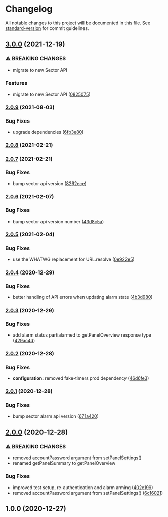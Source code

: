 # Changelog

All notable changes to this project will be documented in this file. See [standard-version](https://github.com/conventional-changelog/standard-version) for commit guidelines.

## [3.0.0](https://github.com/jorgenkg/nodejs-sector-alarm/compare/v2.0.9...v3.0.0) (2021-12-19)


### ⚠ BREAKING CHANGES

* migrate to new Sector API

### Features

* migrate to new Sector API ([0825075](https://github.com/jorgenkg/nodejs-sector-alarm/commit/0825075c5f588da66a7b68b800f0115882be9fa9))

### [2.0.9](https://github.com/jorgenkg/nodejs-sector-alarm/compare/v2.0.8...v2.0.9) (2021-08-03)


### Bug Fixes

* upgrade dependencies ([6fb3e80](https://github.com/jorgenkg/nodejs-sector-alarm/commit/6fb3e80d40e400817ce3c53691731ba7b05f0c76))

### [2.0.8](https://github.com/jorgenkg/nodejs-sector-alarm/compare/v2.0.7...v2.0.8) (2021-02-21)

### [2.0.7](https://github.com/jorgenkg/nodejs-sector-alarm/compare/v2.0.6...v2.0.7) (2021-02-21)


### Bug Fixes

* bump sector api version ([8262ece](https://github.com/jorgenkg/nodejs-sector-alarm/commit/8262eced1864e4638336623296e48242dd241ae5))

### [2.0.6](https://github.com/jorgenkg/nodejs-sector-alarm/compare/v2.0.5...v2.0.6) (2021-02-07)


### Bug Fixes

* bump sector api version number ([43d8c5a](https://github.com/jorgenkg/nodejs-sector-alarm/commit/43d8c5a60fbbdd8492defd03638d0e0953612202))

### [2.0.5](https://github.com/jorgenkg/nodejs-sector-alarm/compare/v2.0.4...v2.0.5) (2021-02-04)


### Bug Fixes

* use the WHATWG replacement for URL.resolve ([0e922e5](https://github.com/jorgenkg/nodejs-sector-alarm/commit/0e922e5a647e6b1f54b01b35f0fb5fbc84ab9f0a))

### [2.0.4](https://github.com/jorgenkg/nodejs-sector-alarm/compare/v2.0.3...v2.0.4) (2020-12-29)


### Bug Fixes

* better handling of API errors when updating alarm state ([4b3d980](https://github.com/jorgenkg/nodejs-sector-alarm/commit/4b3d98069170728cea5abb2058b75e19b9b74d40))

### [2.0.3](https://github.com/jorgenkg/nodejs-sector-alarm/compare/v2.0.2...v2.0.3) (2020-12-29)


### Bug Fixes

* add alarm status partialarmed to getPanelOverview response type ([429ac4d](https://github.com/jorgenkg/nodejs-sector-alarm/commit/429ac4d553f9eeabf8b5bb4ac9c5576a2e1e6bed))

### [2.0.2](https://github.com/jorgenkg/nodejs-sector-alarm/compare/v2.0.1...v2.0.2) (2020-12-28)


### Bug Fixes

* **configuration:** removed fake-timers prod dependency ([46d6fe3](https://github.com/jorgenkg/nodejs-sector-alarm/commit/46d6fe3169f78194d5367f314b13cedf485b07f2))

### [2.0.1](https://github.com/jorgenkg/nodejs-sector-alarm/compare/v2.0.0...v2.0.1) (2020-12-28)


### Bug Fixes

* bump sector alarm api version ([671a420](https://github.com/jorgenkg/nodejs-sector-alarm/commit/671a4209278d9f4e3fefed439c7390057dcd8769))

## [2.0.0](https://github.com/jorgenkg/nodejs-sector-alarm/compare/v1.0.0...v2.0.0) (2020-12-28)


### ⚠ BREAKING CHANGES

* removed accountPassword argument from setPanelSettings()
* renamed getPanelSummary to getPanelOverview

### Bug Fixes

* improved test setup, re-authentication and alarm arming ([402e199](https://github.com/jorgenkg/nodejs-sector-alarm/commit/402e19945875d804211ca073f5c10e45ee6a067c))
* removed accountPassword argument from setPanelSettings() ([6c16021](https://github.com/jorgenkg/nodejs-sector-alarm/commit/6c160212a893b2499b1528d0d19cbb3acb73bb7b))

## 1.0.0 (2020-12-27)
